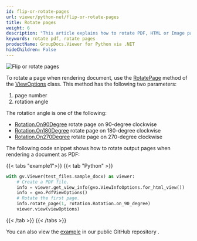 ```yaml
---
id: flip-or-rotate-pages
url: viewer/python-net/flip-or-rotate-pages
title: Rotate pages
weight: 6
description: "This article explains how to rotate PDF, HTML or Image pages when rendering documents with GroupDocs.Viewer within your Python applications."
keywords: rotate pdf, rotate pages
productName: GroupDocs.Viewer for Python via .NET
hideChildren: False
---
```

![Flip or rotate pages](/viewer/python-net/images/flip-or-rotate-pages.png)

To rotate a page when rendering document, use the [RotatePage](https://reference.groupdocs.com/net/viewer/groupdocs.viewer.options/viewoptions/methods/rotatepage) method of the [ViewOptions](https://reference.groupdocs.com/net/viewer/groupdocs.viewer.options/viewoptions) class. This method has the following two parameters:

1. page number
2. rotation angle

The rotation angle is one of the following:

* [Rotation.On90Degree](https://reference.groupdocs.com/net/viewer/groupdocs.viewer.options/rotation) rotate page on 90-degree clockwise
* [Rotation.On180Degree](https://reference.groupdocs.com/net/viewer/groupdocs.viewer.options/rotation) rotate page on 180-degree clockwise
* [Rotation.On270Degree](https://reference.groupdocs.com/net/viewer/groupdocs.viewer.options/rotation) rotate page on 270-degree clockwise

The following code snippet shows how to rotate output pages when rendering a document as PDF:

{{< tabs "example1">}}
{{< tab "Python" >}}
```python
with gv.Viewer(test_files.sample_docx) as viewer:
    # Create a PDF file.
    info = viewer.get_view_info(gvo.ViewInfoOptions.for_html_view())
    info = gvo.PdfViewOptions()
    # Rotate the first page.
    info.rotate_page(1, rotation.Rotation.on_90_degree)
    viewer.view(viewOptions)
```
{{< /tab >}}
{{< /tabs >}}

You can also view the [example](https://github.com/groupdocs-viewer/GroupDocs.Viewer-for-.NET/blob/master/Examples/GroupDocs.Viewer.Examples.CSharp/AdvancedUsage/Rendering/CommonRenderingOptions/FlipRotatePages.cs) in our public GitHub repository .